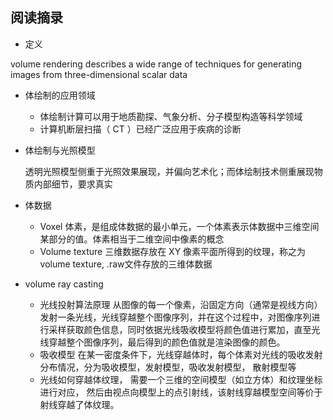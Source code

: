 ## 阅读摘录

- 定义

volume rendering describes a wide range of techniques for generating images from three-dimensional scalar data

- 体绘制的应用领域

  - 体绘制计算可以用于地质勘探、气象分析、分子模型构造等科学领域
  - 计算机断层扫描（ CT ）已经广泛应用于疾病的诊断

- 体绘制与光照模型

  透明光照模型侧重于光照效果展现，并偏向艺术化；而体绘制技术侧重展现物质内部细节，要求真实

- 体数据

  - Voxel 体素，是组成体数据的最小单元，一个体素表示体数据中三维空间某部分的值。体素相当于二维空间中像素的概念
  - Volume texture 三维数据存放在 XY 像素平面所得到的纹理，称之为 volume texture, .raw文件存放的三维体数据

- volume ray casting

  - 光线投射算法原理 从图像的每一个像素，沿固定方向（通常是视线方向）发射一条光线，光线穿越整个图像序列，并在这个过程中，对图像序列进行采样获取颜色信息，同时依据光线吸收模型将颜色值进行累加，直至光线穿越整个图像序列，最后得到的颜色值就是渲染图像的颜色。
  - 吸收模型 在某一密度条件下，光线穿越体时，每个体素对光线的吸收发射分布情况，分为吸收模型，发射模型，吸收发射模型， 散射模型等
  - 光线如何穿越体纹理， 需要一个三维的空间模型（如立方体）和纹理坐标进行对应， 然后由视点向模型上的点引射线，该射线穿越模型空间等价于射线穿越了体纹理。
